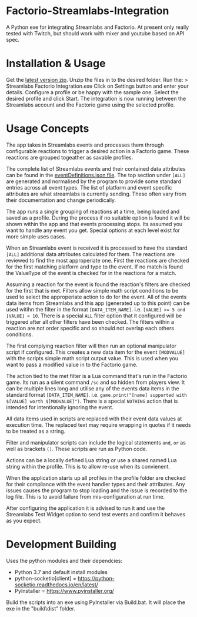 # Factorio-Streamlabs-Integration


A Python exe for integrating Streamlabs and Factorio.
At present only really tested with Twitch, but should work with mixer and youtube based on API spec.


Installation & Usage
==========
Get the [latest version zip](https://github.com/muppet9010/Factorio-Streamlabs-Integration).
Unzip the files in to the desired folder.
Run the: > Streamlabs Factorio Integration.exe
Click on Settings button and enter your details.
Configure a profile or be happy with the sample one.
Select the desired profile and click Start.
The integration is now running between the Streamlabs account and the Factorio game using the selected profile.


Usage Concepts
========

The app takes in Streamlabs events and processes them through configurable reactions to trigger a desired action in a Factorio game. These reactions are grouped togeather as savable profiles.

The complete list of Streamlabs events and their contained data attributes can be found in the [eventDefinitions.json file](https://github.com/muppet9010/Factorio-Streamlabs-Integration/eventDefinitions.json). The top section under `[ALL]` are generated and normalised by the program to provide some standard entries across all event types. The list of platform and event specific attributes are what streamlabs is currently sending. These often vary from their documentation and change periodically.

The app runs a single grouping of reactions at a time, being loaded and saved as a profile. During the process if no suitable option is found it will be shown within the app and that events processing stops. Its assumed you want to handle any event you get. Special options at each level exist for more simple uses cases.

When an Streamlabs event is received it is processed to have the standard `[ALL]` additional data attributes calculated for them. The reactions are reviewed to find the most approperiate one. First the reactions are checked for the first matching platform and type to the event. If no match is found the ValueType of the event is checked for in the reactions for a match.

Assuming a reaction for the event is found the reaction's filters are checked for the first that is met. Filters allow simple math script conditions to be used to select the approperiate action to do for the event. All of the events data items from Streamlabs and this app (generated up to this point) can be used witihn the filter in the format `[DATA_ITEM_NAME]`. i.e. `[VALUE] >= 5 and [VALUE] < 10`. There is a special `ALL` filter option that it configured will be triggered after all other filters have been checked. The filters within a reaction are not order specific and so should not overlap each others conditions.

The first complying reaction filter will then run an optional manipulator script if configured. This creates a new data item for the event `[MODVALUE]` with the scripts simple math script output value. This is used when you want to pass a modified value in to the Factorio game.

The action tied to the met filter is a Lua command that's run in the Factorio game. Its run as a silent command `/sc` and so hidden from players view. It can be multiple lines long and utilise any of the events data items in the standard format `[DATA_ITEM_NAME]`. i.e. `game.print("[name] supported with $[VALUE] worth $[MODVALUE]")`. There is a special `NOTHING` action that is intended for intentionally ignoring the event.

All data items used in scripts are replaced with their event data values at execution time. The replaced text may require wrapping in quotes if it needs to be treated as a string.

Filter and manipulator scripts can include the logical statements `and`, `or` as well as brackets `()`. These scripts are run as Python code.

Actions can be a locally defined Lua string or use a shared named Lua string within the profile. This is to allow re-use when its convienent.

When the application starts up all profiles in the profile folder are checked for their compliance with the event handler types and their attributes. Any issues causes the program to stop loading and the issue is recorded to the log file. This is to avoid failure from mis-configuration at run time.

After configuring the application it is advised to run it and use the Streamlabs Test Widget option to send test events and confirm it behaves as you expect.




Development Building
=============
Uses the python modules and their dependcies:

- Python 3.7 and default install modules
- python-socketio[client]  =  https://python-socketio.readthedocs.io/en/latest/
- PyInstaller  =  https://www.pyinstaller.org/

Build the scripts into an exe using PyInstaller via Build.bat. It will place the exe in the "build\dist" folder.